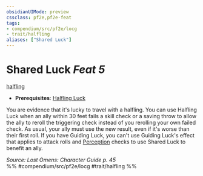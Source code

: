 ```yaml
---
obsidianUIMode: preview
cssclass: pf2e,pf2e-feat
tags:
- compendium/src/pf2e/locg
- trait/halfling
aliases: ["Shared Luck"]
---
```

# Shared Luck  *Feat 5*  
[halfling](../../Rules/traits/halfling.md)  

- **Prerequisites**: [Halfling Luck](halfling-luck.md)

You are evidence that it's lucky to travel with a halfling. You can use Halfling Luck when an ally within 30 feet fails a skill check or a saving throw to allow the ally to reroll the triggering check instead of you rerolling your own failed check. As usual, your ally must use the new result, even if it's worse than their first roll. If you have Guiding Luck, you can't use Guiding Luck's effect that applies to attack rolls and [Perception](../skills.md#Perception) checks to use Shared Luck to benefit an ally.

*Source: Lost Omens: Character Guide p. 45*  
%% #compendium/src/pf2e/locg #trait/halfling %%